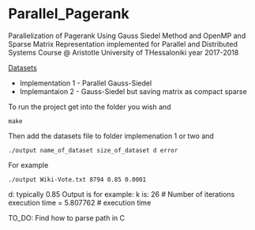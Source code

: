 # Parallel_Pagerank
Parallelization of Pagerank Using Gauss Siedel Method and OpenMP and Sparse Matrix Representation implemented for Parallel and Distributed Systems Course
@ Aristotle University of THessaloniki year 2017-2018


[Datasets](https://www.dropbox.com/sh/sq1fyt68fb4yv83/AACFTGKFX6XTc1AWZ9JJu-OBa?dl=0)

* Implementation 1 - Parallel Gauss-Siedel
* Implemantaion 2 - Gauss-Siedel but saving matrix as compact sparse

To run the project get into the folder  you wish and 

```
make
```
Then add the datasets file to folder implemenation 1 or two and 

```
./output name_of_dataset size_of_dataset d error
```
For example 
```
./output Wiki-Vote.txt 8794 0.85 0.0001

```
d: typically 0.85
Output is for example:
k is: 26 # Number of iterations
execution time = 5.807762 # execution time

TO_DO: Find how to parse path in C
